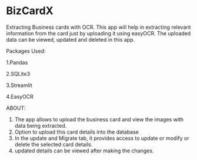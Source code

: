 # BizCardX
Extracting Business cards with OCR. This app will help in extracting relevant information from the card just by uploading it using easyOCR. The uploaded data can be viewed, updated and deleted in this app.

Packages Used:

1.Pandas

2.SQLite3

3.Streamlit

4.EasyOCR

ABOUT:

1. The app allows to upload the business card and view the images with data being extracted.
2. Option to upload this card details into the database
3. In the update and Migrate tab, it provides access to update or modify or delete the selected card details.
4. updated details can be viewed after making the changes.

